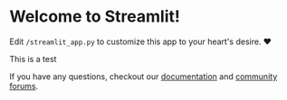 # Welcome to Streamlit!

Edit `/streamlit_app.py` to customize this app to your heart's desire. :heart:

This is a test

If you have any questions, checkout our [documentation](https://docs.streamlit.io) and [community
forums](https://discuss.streamlit.io).
